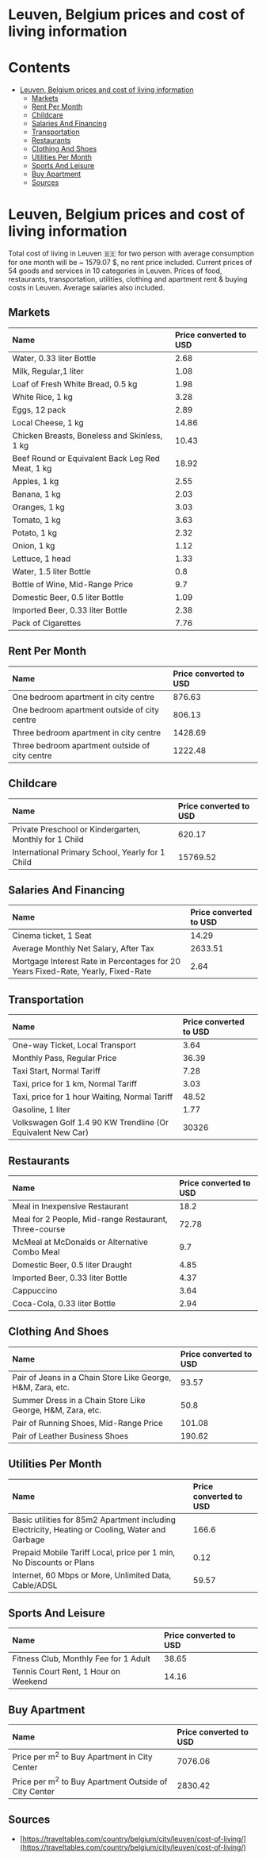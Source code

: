 
Leuven, Belgium prices and cost of living information
=====================================================

Contents
========

* [Leuven, Belgium prices and cost of living information](#leuven-belgium-prices-and-cost-of-living-information)
	* [Markets](#markets)
	* [Rent Per Month](#rent-per-month)
	* [Childcare](#childcare)
	* [Salaries And Financing](#salaries-and-financing)
	* [Transportation](#transportation)
	* [Restaurants](#restaurants)
	* [Clothing And Shoes](#clothing-and-shoes)
	* [Utilities Per Month](#utilities-per-month)
	* [Sports And Leisure](#sports-and-leisure)
	* [Buy Apartment](#buy-apartment)
	* [Sources](#sources)

# Leuven, Belgium prices and cost of living information


Total cost of living in Leuven 🇧🇪 for two person with average consumption for one month will be ~ 1579.07 $, no rent 
price included. Current prices of 54 goods and services in 10 categories  in Leuven. Prices of food, restaurants, 
transportation, utilities, clothing and apartment rent & buying costs in Leuven. Average salaries also included.
## Markets

|Name|Price converted to USD|
| :--- | :--- |
|Water, 0.33 liter Bottle|2.68|
|Milk, Regular,1 liter|1.08|
|Loaf of Fresh White Bread, 0.5 kg|1.98|
|White Rice, 1 kg|3.28|
|Eggs, 12 pack|2.89|
|Local Cheese, 1 kg|14.86|
|Chicken Breasts, Boneless and Skinless, 1 kg|10.43|
|Beef Round or Equivalent Back Leg Red Meat, 1 kg |18.92|
|Apples, 1 kg|2.55|
|Banana, 1 kg|2.03|
|Oranges, 1 kg|3.03|
|Tomato, 1 kg|3.63|
|Potato, 1 kg|2.32|
|Onion, 1 kg|1.12|
|Lettuce, 1 head|1.33|
|Water, 1.5 liter Bottle|0.8|
|Bottle of Wine, Mid-Range Price|9.7|
|Domestic Beer, 0.5 liter Bottle|1.09|
|Imported Beer, 0.33 liter Bottle|2.38|
|Pack of Cigarettes|7.76|
  

## Rent Per Month

|Name|Price converted to USD|
| :--- | :--- |
|One bedroom apartment in city centre|876.63|
|One bedroom apartment outside of city centre|806.13|
|Three bedroom apartment in city centre|1428.69|
|Three bedroom apartment outside of city centre|1222.48|
  

## Childcare

|Name|Price converted to USD|
| :--- | :--- |
|Private Preschool or Kindergarten, Monthly for 1 Child|620.17|
|International Primary School, Yearly for 1 Child|15769.52|
  

## Salaries And Financing

|Name|Price converted to USD|
| :--- | :--- |
|Cinema ticket, 1 Seat|14.29|
|Average Monthly Net Salary, After Tax|2633.51|
|Mortgage Interest Rate in Percentages for 20 Years Fixed-Rate, Yearly, Fixed-Rate|2.64|
  

## Transportation

|Name|Price converted to USD|
| :--- | :--- |
|One-way Ticket, Local Transport|3.64|
|Monthly Pass, Regular Price|36.39|
|Taxi Start, Normal Tariff|7.28|
|Taxi, price for 1 km, Normal Tariff|3.03|
|Taxi, price for 1 hour Waiting, Normal Tariff|48.52|
|Gasoline, 1 liter|1.77|
|Volkswagen Golf 1.4 90 KW Trendline (Or Equivalent New Car)|30326|
  

## Restaurants

|Name|Price converted to USD|
| :--- | :--- |
|Meal in Inexpensive Restaurant|18.2|
|Meal for 2 People, Mid-range Restaurant, Three-course|72.78|
|McMeal at McDonalds or Alternative Combo Meal|9.7|
|Domestic Beer, 0.5 liter Draught|4.85|
|Imported Beer, 0.33 liter Bottle|4.37|
|Cappuccino|3.64|
|Coca-Cola, 0.33 liter Bottle|2.94|
  

## Clothing And Shoes

|Name|Price converted to USD|
| :--- | :--- |
|Pair of Jeans in a Chain Store Like George, H&M, Zara, etc.|93.57|
|Summer Dress in a Chain Store Like George, H&M, Zara, etc.|50.8|
|Pair of Running Shoes, Mid-Range Price|101.08|
|Pair of Leather Business Shoes|190.62|
  

## Utilities Per Month

|Name|Price converted to USD|
| :--- | :--- |
|Basic utilities for 85m2 Apartment including Electricity, Heating or Cooling, Water and Garbage|166.6|
|Prepaid Mobile Tariff Local, price per 1 min, No Discounts or Plans|0.12|
|Internet, 60 Mbps or More, Unlimited Data, Cable/ADSL|59.57|
  

## Sports And Leisure

|Name|Price converted to USD|
| :--- | :--- |
|Fitness Club, Monthly Fee for 1 Adult|38.65|
|Tennis Court Rent, 1 Hour on Weekend|14.16|
  

## Buy Apartment

|Name|Price converted to USD|
| :--- | :--- |
|Price per m<sup>2</sup> to Buy Apartment in City Center|7076.06|
|Price per m<sup>2</sup> to Buy Apartment Outside of City Center|2830.42|
  

## Sources

- [https://traveltables.com/country/belgium/city/leuven/cost-of-living/](https://traveltables.com/country/belgium/city/leuven/cost-of-living/)
